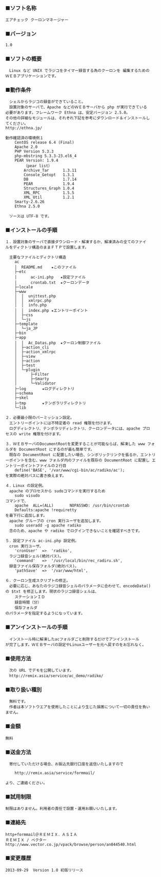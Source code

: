 ### ■ソフト名称
	エアチェック クーロンマネージャー

### ■バージョン
	1.0

### ■ソフトの概要
	　Linux など UNIX でラジコをタイマー録音する為のクーロンを 編集するための
	ＷＥＢアプリケーションです。

### ■動作条件
	　シェルからラジコの録音ができていること。
	　設置対象のサーバで、Apache などのＷＥＢサーバから php が実行できている
	必要があります。フレームワーク Ethna は、安定バージョン 2.5.0。
	その他の詳細なモジュールは、それぞれ下記を参考にダウンロード＆インストールし
	てください。
	http://ethna.jp/

	動作確認済の環境例１
		CentOS release 6.4 (Final)
		Apache 2.0
		PHP Version 5.3.3
		php-mbstring 5.3.3-23.el6_4
		PEAR Version: 1.9.4
			（pear list）
			Archive_Tar      1.3.11
			Console_Getopt   1.3.1
			DB               1.7.14
			PEAR             1.9.4
			Structures_Graph 1.0.4
			XML_RPC          1.5.5
			XML_Util         1.2.1
		Smarty-2.6.26
		Ethna 2.5.0

	　ソースは UTF-8 です。

### ■インストールの手順
	１．設置対象のサーバで直接ダウンロード・解凍するか、解凍済みの全てのファイ
	ルをディクトリ構造のままＦＴＰで設置します。

	　主要なファイルとディクトリ構造
		ac
		│  README.md	★このファイル
		├─etc
		│      ac-ini.php	★設定ファイル
		│      crontab.txt	★クーロンデータ
		├─locale
		├─www
		│  │  unittest.php
		│  │  xmlrpc.php
		│  │  info.php
		│  │  index.php	★エントリーポイント
		│  ├─css
		│  └─js
		├─template
		│  └─ja_JP
		├─bin
		├─app
		│  │  Ac_Datas.php	★クーロン制御ファイル
		│  ├─action_cli
		│  ├─action_xmlrpc
		│  ├─view
		│  ├─action
		│  ├─test
		│  └─plugin
		│      ├─Filter
		│      ├─Smarty
		│      └─Validator
		├─log		★ログディレクトリ
		├─schema
		├─skel
		├─tmp		★テンポラリディレクトリ
		└─lib

	２．必要最小限のパーミッション設定。
	　エントリーポイントには不特定者の read 権限を付けます。
	　ログディレクトリ、テンポラリディレクトリ、クーロンデータには、apache プロ
	セスの write 権限を付けます。

	３．ＷＥＢサーバのDocumentRootを変更することが可能ならば、解凍した www フォ
	ルダを DocumentRoot にするのが最も簡単です。
	　既存の DocumentRoot に配置したい場合、シンボリックリンクを張るか、エントリ
	ーポイントを含む、www フォルダ内のファイルを既存の DocumentRoot に配置し エ
	ントリーポイントファイルの２行目
		define('BASE', '/var/www/cgi-bin/ac/radiko/ac');
	を実際の絶対パスに書き換えます。

	４．Linux の設定例。
	　apache のプロセスから sudoコマンドを実行するため
		sudo visudo
	コマンドで、
		apache  ALL=(ALL)       NOPASSWD: /usr/bin/crontab
		Defaults:apache !requiretty
	を最下行に追加します。
	　apache グループの cron 実行ユーザを追加します。
		sudo useradd -g apache radiko
	　念のため、apache や radiko でログインできないことを確認すべきです。

	５．設定ファイル ac-ini.php 設定例。
	　cron 実行ユーザ。
		'cronUser'	=>	'radiko',
	　ラジコ録音シェル(絶対パス)。
		'command'	=>	'/usr/local/bin/rec_radiru.sh',
	　録音ファイル保存フォルダ(絶対パス)。
		'pathSave'	=>	'/var/www/html',

	６．クーロン生成スクリプトの修正。
	　必要に応じ、あなたのラジコ録音シェルのパラメータに合わせて、encodeData() 
	の $txt を修正します。現状のラジコ録音シェルは、
		ステーションＩＤ
		録音時間（分）
		保存フォルダ
	のパラメータを指定するようになっています。

### ■アンインストールの手順
	　インストール時に解凍したacフォルダごと削除するだけでアンインストール
	が完了します。ＷＥＢサーバの設定やLinuxユーザーを元へ戻すのをお忘れなく。

### ■使用方法
	　次の URL でデモを公開しています。
	　http://remix.asia/service/ac_demo/radiko/

### ■取り扱い種別
	　無料です。
	　作者は本ソフトウエアを使用したことにより生じた損害について一切の責任を負い
	ません。

### ■金額
	無料

### ■送金方法
	　寄付していただける場合、お振込先銀行口座を返信いたしますので

		http://remix.asia/service/formmail/

	より、ご連絡ください。

### ■試用制限
	制限はありません。利用者の責任で設置・運用お願いいたします。

### ■連絡先
	http+formmail＠ＲＥＭＩＸ．ＡＳＩＡ
	ＲＥＭＩＸ / ベクター
	http://www.vector.co.jp/vpack/browse/person/an044540.html

### ■変更履歴
	2013-09-29	Version 1.0 初版リリース
